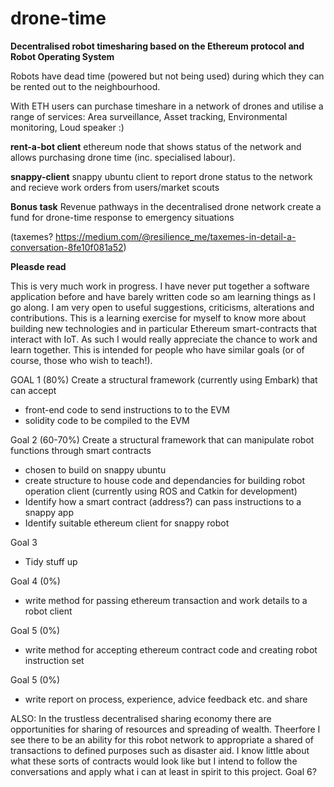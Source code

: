 # drone-time

**Decentralised robot timesharing based on the Ethereum protocol and Robot Operating System**

Robots have dead time (powered but not being used) during which they can be rented out to the neighbourhood.

With ETH users can purchase timeshare in a network of drones and utilise a range of services: Area surveillance, Asset tracking, Environmental monitoring, Loud speaker :)

**rent-a-bot client** ethereum node that shows status of the network and allows purchasing drone time (inc. specialised labour).

**snappy-client** snappy ubuntu client to report drone status to the network and recieve work orders from users/market scouts

**Bonus task**
Revenue pathways in the decentralised drone network create a fund for drone-time response to emergency situations

(taxemes? https://medium.com/@resilience_me/taxemes-in-detail-a-conversation-8fe10f081a52)


**Pleasde read**

This is very much work in progress. I have never put together a software application before and have barely written code so am learning things as I go along. I am very open to useful suggestions, criticisms, alterations and contributions. This is a learning exercise for myself to know more about building new technologies and in particular Ethereum smart-contracts that interact with IoT. As such I would really appreciate the chance to work and learn together. This is intended for people who have similar goals (or of course, those who wish to teach!).

GOAL 1 (80%)
Create a structural framework (currently using Embark) that can accept
-  front-end code to send instructions to to the EVM
-  solidity code to be compiled to the EVM

Goal 2 (60-70%)
Create a structural framework that can manipulate robot functions through smart contracts
-  chosen to build on snappy ubuntu
-  create structure to house code and dependancies for building robot operation client (currently using ROS and Catkin for development)
-  Identify how a smart contract (address?) can pass instructions to a snappy app
-  Identify suitable ethereum client for snappy robot

Goal 3
- Tidy stuff up

Goal 4 (0%)
-  write method for passing ethereum transaction and work details to a robot client

Goal 5 (0%)
-  write method for accepting ethereum contract code and creating robot instruction set

Goal 5 (0%)
-  write report on process, experience, advice feedback etc. and share

ALSO: In the trustless decentralised sharing economy there are opportunities for sharing of resources and spreading of wealth. Theerfore I see there to be an ability for this robot network to appropriate a shared of transactions to defined purposes such as disaster aid. I know little about what these sorts of contracts would look like but I intend to follow the conversations and apply what i can at least in spirit to this project. Goal 6?
